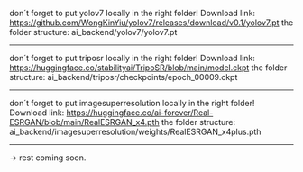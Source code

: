 don´t forget to put yolov7 locally in the right folder!
Download link: https://github.com/WongKinYiu/yolov7/releases/download/v0.1/yolov7.pt
the folder structure: ai_backend/yolov7/yolov7.pt
____________________________________________________________________________________
don´t forget to put triposr locally in the right folder!
Download link: https://huggingface.co/stabilityai/TripoSR/blob/main/model.ckpt
the folder structure: ai_backend/triposr/checkpoints/epoch_00009.ckpt
____________________________________________________________________________________
don´t forget to put imagesuperresolution locally in the right folder!
Download link: https://huggingface.co/ai-forever/Real-ESRGAN/blob/main/RealESRGAN_x4.pth
the folder structure: ai_backend/imagesuperresolution/weights/RealESRGAN_x4plus.pth
____________________________________________________________________________________
-> rest coming soon.
